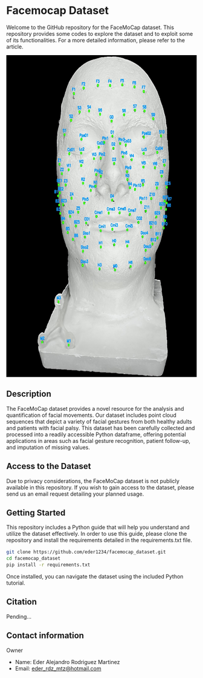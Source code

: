 # Facemocap Dataset
Welcome to the GitHub repository for the FaceMoCap dataset. This repository provides some codes to explore the dataset and to exploit some of its functionalities. For a more detailed information, please refer to the article.

<img src="markers_cv-0.jpg" width="700" height="850">

## Description
The FaceMoCap dataset provides a novel resource for the analysis and quantification of facial movements. Our dataset includes point cloud sequences that depict a variety of facial gestures from both healthy adults and patients with facial palsy. This dataset has been carefully collected and processed into a readily accessible Python dataframe, offering potential applications in areas such as facial gesture recognition, patient follow-up, and imputation of missing values. 

## Access to the Dataset
Due to privacy considerations, the FaceMoCap dataset is not publicly available in this repository. If you wish to gain access to the dataset, please send us an email request detailing your planned usage.

## Getting Started
This repository includes a Python guide that will help you understand and utilize the dataset effectively. In order to use this guide, please clone the repository and install the requirements detailed in the requirements.txt file. 

```bash
git clone https://github.com/eder1234/facemocap_dataset.git
cd facemocap_dataset
pip install -r requirements.txt
```

Once installed, you can navigate the dataset using the included Python tutorial.

## Citation
Pending...

## Contact information
Owner
- Name: Eder Alejandro Rodriguez Martinez
- Email: eder_rdz_mtz@hotmail.com
